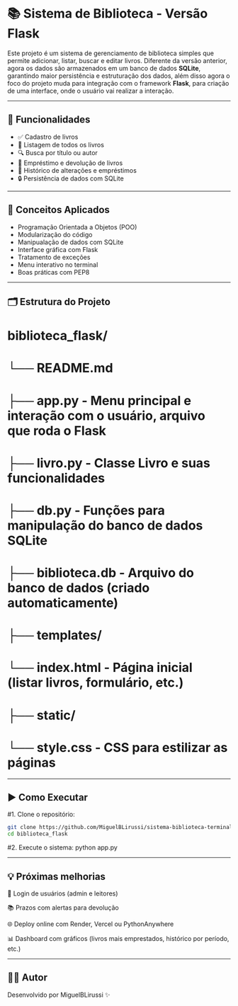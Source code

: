 # 📚 Sistema de Biblioteca - Versão Flask

Este projeto é um sistema de gerenciamento de biblioteca simples que permite adicionar, listar, buscar e editar livros. Diferente da versão anterior, agora os dados são armazenados em um banco de dados **SQLite**, garantindo maior persistência e estruturação dos dados, além disso agora o foco do projeto muda para integração com o framework **Flask**, para criação de uma interface, onde o usuário vai realizar a interação.

---

## 🚀 Funcionalidades

- ✅ Cadastro de livros  
- 📖 Listagem de todos os livros  
- 🔍 Busca por título ou autor  
- 🔁 Empréstimo e devolução de livros  
- 💾 Histórico de alterações e empréstimos
- 🔒 Persistência de dados com SQLite 

---

## 🧠 Conceitos Aplicados

- Programação Orientada a Objetos (POO)  
- Modularização do código  
- Manipualação de dados com SQLite 
- Interface gráfica com Flask
- Tratamento de exceções  
- Menu interativo no terminal  
- Boas práticas com PEP8  

---

## 🗂 Estrutura do Projeto

# biblioteca_flask/
# └── README.md 
# ├── app.py - Menu principal e interação com o usuário, arquivo que roda o Flask
# ├── livro.py - Classe Livro e suas funcionalidades  
# ├── db.py - Funções para manipulação do banco de dados SQLite
# ├── biblioteca.db - Arquivo do banco de dados (criado automaticamente)
# ├── templates/
#     └── index.html - Página inicial (listar livros, formulário, etc.)
# ├── static/
#     └── style.css - CSS para estilizar as páginas

---

## ▶️ Como Executar

#1. Clone o repositório:

```bash
git clone https://github.com/MiguelBLirussi/sistema-biblioteca-terminal.git
cd biblioteca_flask
```

#2. Execute o sistema:
python app.py

---

## 💡 Próximas melhorias

🔐 Login de usuários (admin e leitores)

📚 Prazos com alertas para devolução

🌐 Deploy online com Render, Vercel ou PythonAnywhere

📊 Dashboard com gráficos (livros mais emprestados, histórico por período, etc.)

---

## 🧑‍💻 Autor
Desenvolvido por MiguelBLirussi ✨

